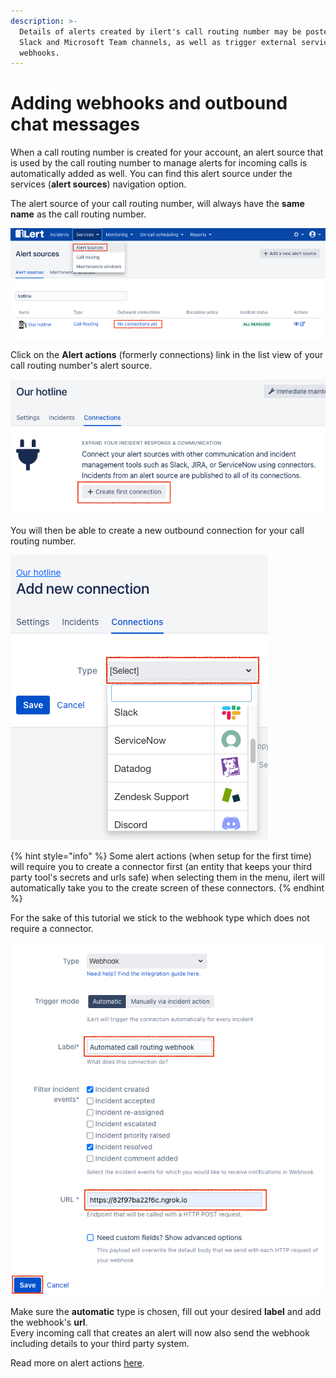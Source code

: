 ```yaml
---
description: >-
  Details of alerts created by ilert's call routing number may be posted to
  Slack and Microsoft Team channels, as well as trigger external services using
  webhooks.
---
```


# Adding webhooks and outbound chat messages

When a call routing number is created for your account, an alert source that is used by the call routing number to manage alerts for incoming calls is automatically added as well. You can find this alert source under the services (**alert sources**) navigation option.

The alert source of your call routing number, will always have the **same name** as the call routing number.

![](<../.gitbook/assets/image (19) (1).png>)

Click on the **Alert actions** (formerly connections) link in the list view of your call routing number's alert source.

![](<../.gitbook/assets/image (20) (1).png>)

You will then be able to create a new outbound connection for your call routing number.

![](<../.gitbook/assets/image (21).png>)

{% hint style="info" %}
Some alert actions (when setup for the first time) will require you to create a connector first (an entity that keeps your third party tool's secrets and urls safe) when selecting them in the menu, ilert will automatically take you to the create screen of these connectors.
{% endhint %}

For the sake of this tutorial we stick to the webhook type which does not require a connector.

![](<../.gitbook/assets/image (23).png>)

Make sure the **automatic** type is chosen, fill out your desired **label** and add the webhook's **url**.\
Every incoming call that creates an alert will now also send the webhook including details to your third party system.

Read more on alert actions [here](../#connectors-and-incident-actions-outbound-integrations).
